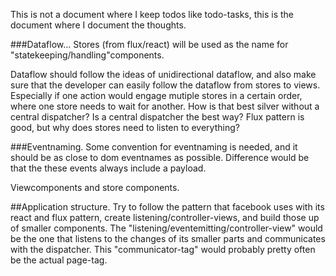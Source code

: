 
This is not a document where I keep todos like todo-tasks, this is the document where I document the thoughts.

###Dataflow...
Stores (from flux/react) will be used as the name for "statekeeping/handling"components.

Dataflow should follow the ideas of unidirectional dataflow, and also make sure that the developer can easily follow the dataflow from stores to views. Especially if one action would engage mutiple stores in a certain order, where one store needs to wait for another. How is that best silver without a central dispatcher? Is a central dispatcher the best way?
Flux pattern is good, but why does stores need to listen to everything?

###Eventnaming.
Some convention for eventnaming is needed, and it should be as close to dom eventnames as possible. Difference would be that the these events always include a payload.

Viewcomponents and store components.

##Application structure.
Try to follow the pattern that facebook uses with its react and flux pattern, create listening/controller-views, and build those up of smaller components. The "listening/eventemitting/controller-view" would be the one that listens to the changes of its smaller parts and communicates with the dispatcher. This "communicator-tag" would probably pretty often be the actual page-tag. 
